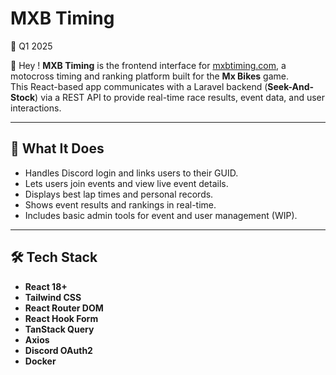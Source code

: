 # MXB Timing

📅 Q1 2025

👋 Hey ! **MXB Timing** is the frontend interface for [mxbtiming.com](https://mxbtiming.com), a motocross timing and ranking platform built for the **Mx Bikes** game.  
This React-based app communicates with a Laravel backend (**Seek-And-Stock**) via a REST API to provide real-time race results, event data, and user interactions.

---

## 🏁 What It Does

- Handles Discord login and links users to their GUID.
- Lets users join events and view live event details.
- Displays best lap times and personal records.
- Shows event results and rankings in real-time.
- Includes basic admin tools for event and user management (WIP).

---

## 🛠️ Tech Stack

- **React 18+**
- **Tailwind CSS**
- **React Router DOM**
- **React Hook Form**
- **TanStack Query**
- **Axios**
- **Discord OAuth2**
- **Docker**
